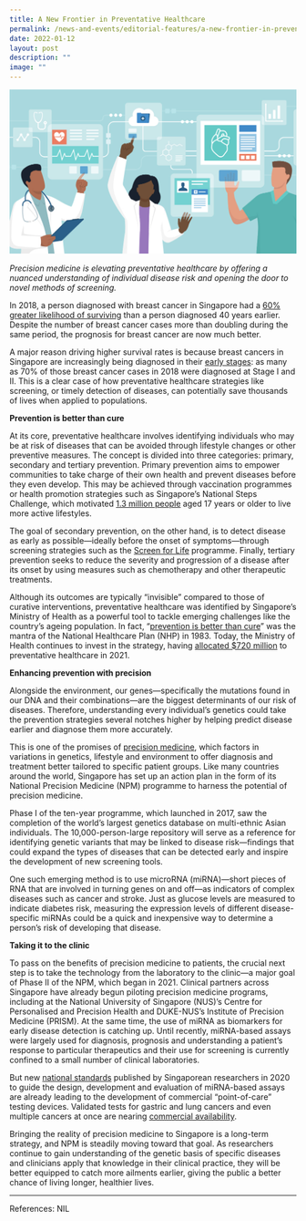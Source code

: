 ```yaml
---
title: A New Frontier in Preventative Healthcare
permalink: /news-and-events/editorial-features/a-new-frontier-in-preventative-healthcare/
date: 2022-01-12
layout: post
description: ""
image: ""
---
```

![](/images/Resources/Editorial%20Features/2022/preventive-healthcare-copy.jpg)

_Precision medicine is elevating preventative healthcare by offering a nuanced understanding of individual disease risk_ _and opening the door to novel methods of screening._

In 2018, a person diagnosed with breast cancer in Singapore had a [60% greater likelihood of surviving](https://www.nrdo.gov.sg/docs/librariesprovider3/default-document-library/scr-annual-report-2018.pdf?sfvrsn=bcf56c25_0) than a person diagnosed 40 years earlier. Despite the number of breast cancer cases more than doubling during the same period, the prognosis for breast cancer are now much better.

A major reason driving higher survival rates is because breast cancers in Singapore are increasingly being diagnosed in their [early stages](https://www.singhealth.com.sg/news/medical-news-singhealth/landscape-breast-cancer-screening-treatment-singapore): as many as 70% of those breast cancer cases in 2018 were diagnosed at Stage I and II. This is a clear case of how preventative healthcare strategies like screening, or timely detection of diseases, can potentially save thousands of lives when applied to populations.

**Prevention is better than cure**

At its core, preventative healthcare involves identifying individuals who may be at risk of diseases that can be avoided through lifestyle changes or other preventive measures. The concept is divided into three categories: primary, secondary and tertiary prevention. Primary prevention aims to empower communities to take charge of their own health and prevent diseases before they even develop. This may be achieved through vaccination programmes or health promotion strategies such as Singapore’s National Steps Challenge, which motivated [1.3 million people](https://bjsm.bmj.com/content/54/17/1047) aged 17 years or older to live more active lifestyles.

The goal of secondary prevention, on the other hand, is to detect disease as early as possible—ideally before the onset of symptoms—through screening strategies such as the [Screen for Life](https://www.healthhub.sg/programmes/61/Screen_for_Life) programme. Finally, tertiary prevention seeks to reduce the severity and progression of a disease after its onset by using measures such as chemotherapy and other therapeutic treatments.

Although its outcomes are typically “invisible” compared to those of curative interventions, preventative healthcare was identified by Singapore’s Ministry of Health as a powerful tool to tackle emerging challenges like the country’s ageing population. In fact, “[prevention is better than cure](https://eservice.nlb.gov.sg/data2/BookSG/publish/6/6abae60d-e19f-4b4b-b480-f6dde3219709/web/html5/index.html?opf=tablet/BOOKSG.xml&launchlogo=tablet/BOOKSG_BrandingLogo_.png&pn=7)” was the mantra of the National Healthcare Plan (NHP) in 1983. Today, the Ministry of Health continues to invest in the strategy, having [allocated $720 million](https://www.moh.gov.sg/news-highlights/details/preventive-care-spending-and-impact) to preventative healthcare in 2021.

**Enhancing prevention with precision**

Alongside the environment, our genes—specifically the mutations found in our DNA and their combinations—are the biggest determinants of our risk of diseases. Therefore, understanding every individual’s genetics could take the prevention strategies several notches higher by helping predict disease earlier and diagnose them more accurately.

This is one of the promises of [precision medicine](https://www.npm.sg/what-precision-medicine-is-not/), which factors in variations in genetics, lifestyle and environment to offer diagnosis and treatment better tailored to specific patient groups. Like many countries around the world, Singapore has set up an action plan in the form of its National Precision Medicine (NPM) programme to harness the potential of precision medicine.

Phase I of the ten-year programme, which launched in 2017, saw the completion of the world’s largest genetics database on multi-ethnic Asian individuals. The 10,000-person-large repository will serve as a reference for identifying genetic variants that may be linked to disease risk—findings that could expand the types of diseases that can be detected early and inspire the development of new screening tools.

One such emerging method is to use microRNA (miRNA)—short pieces of RNA that are involved in turning genes on and off—as indicators of complex diseases such as cancer and stroke. Just as glucose levels are measured to indicate diabetes risk, measuring the expression levels of different disease-specific miRNAs could be a quick and inexpensive way to determine a person’s risk of developing that disease.

**Taking it to the clinic**

To pass on the benefits of precision medicine to patients, the crucial next step is to take the technology from the laboratory to the clinic—a major goal of Phase II of the NPM, which began in 2021. Clinical partners across Singapore have already begun piloting precision medicine programs, including at the National University of Singapore (NUS)’s Centre for Personalised and Precision Health and DUKE-NUS’s Institute of Precision Medicine (PRISM). At the same time, the use of miRNA as biomarkers for early disease detection is catching up. Until recently, miRNA-based assays were largely used for diagnosis, prognosis and understanding a patient’s response to particular therapeutics and their use for screening is currently confined to a small number of clinical laboratories.

But new [national standards](https://www.singaporestandardseshop.sg/Product/SSPdtDetail/952ba6cf-6c1e-4712-9719-07bd5ece3f09) published by Singaporean researchers in 2020 to guide the design, development and evaluation of miRNA-based assays are already leading to the development of commercial “point-of-care” testing devices. Validated tests for gastric and lung cancers and even multiple cancers at once are nearing [commercial availability](https://www.npm.sg/pushing-the-boundaries-of-cancer-care/).

Bringing the reality of precision medicine to Singapore is a long-term strategy, and NPM is steadily moving toward that goal. As researchers continue to gain understanding of the genetic basis of specific diseases and clinicians apply that knowledge in their clinical practice, they will be better equipped to catch more ailments earlier, giving the public a better chance of living longer, healthier lives.

* * *

References: NIL